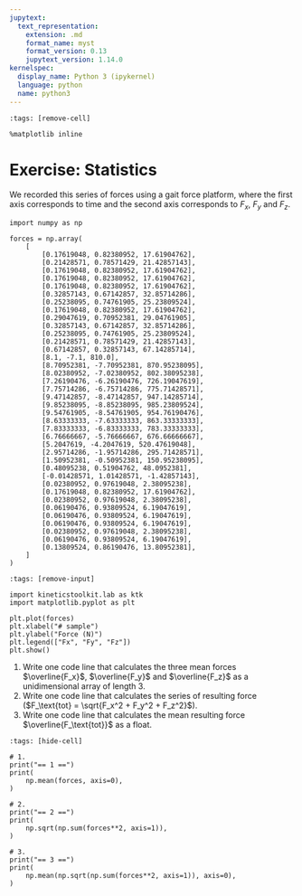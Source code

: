 ```yaml
---
jupytext:
  text_representation:
    extension: .md
    format_name: myst
    format_version: 0.13
    jupytext_version: 1.14.0
kernelspec:
  display_name: Python 3 (ipykernel)
  language: python
  name: python3
---
```


```{code-cell} ipython3
:tags: [remove-cell]

%matplotlib inline
```

# Exercise: Statistics

We recorded this series of forces using a gait force platform, where the first axis corresponds to time and the second axis corresponds to $F_x$, $F_y$ and $F_z$.

```{code-cell} ipython3
import numpy as np

forces = np.array(
    [
        [0.17619048, 0.82380952, 17.61904762],
        [0.21428571, 0.78571429, 21.42857143],
        [0.17619048, 0.82380952, 17.61904762],
        [0.17619048, 0.82380952, 17.61904762],
        [0.17619048, 0.82380952, 17.61904762],
        [0.32857143, 0.67142857, 32.85714286],
        [0.25238095, 0.74761905, 25.23809524],
        [0.17619048, 0.82380952, 17.61904762],
        [0.29047619, 0.70952381, 29.04761905],
        [0.32857143, 0.67142857, 32.85714286],
        [0.25238095, 0.74761905, 25.23809524],
        [0.21428571, 0.78571429, 21.42857143],
        [0.67142857, 0.32857143, 67.14285714],
        [8.1, -7.1, 810.0],
        [8.70952381, -7.70952381, 870.95238095],
        [8.02380952, -7.02380952, 802.38095238],
        [7.26190476, -6.26190476, 726.19047619],
        [7.75714286, -6.75714286, 775.71428571],
        [9.47142857, -8.47142857, 947.14285714],
        [9.85238095, -8.85238095, 985.23809524],
        [9.54761905, -8.54761905, 954.76190476],
        [8.63333333, -7.63333333, 863.33333333],
        [7.83333333, -6.83333333, 783.33333333],
        [6.76666667, -5.76666667, 676.66666667],
        [5.2047619, -4.2047619, 520.47619048],
        [2.95714286, -1.95714286, 295.71428571],
        [1.50952381, -0.50952381, 150.95238095],
        [0.48095238, 0.51904762, 48.0952381],
        [-0.01428571, 1.01428571, -1.42857143],
        [0.02380952, 0.97619048, 2.38095238],
        [0.17619048, 0.82380952, 17.61904762],
        [0.02380952, 0.97619048, 2.38095238],
        [0.06190476, 0.93809524, 6.19047619],
        [0.06190476, 0.93809524, 6.19047619],
        [0.06190476, 0.93809524, 6.19047619],
        [0.02380952, 0.97619048, 2.38095238],
        [0.06190476, 0.93809524, 6.19047619],
        [0.13809524, 0.86190476, 13.80952381],
    ]
)
```

```{code-cell} ipython3
:tags: [remove-input]

import kineticstoolkit.lab as ktk
import matplotlib.pyplot as plt

plt.plot(forces)
plt.xlabel("# sample")
plt.ylabel("Force (N)")
plt.legend(["Fx", "Fy", "Fz"])
plt.show()
```

1. Write one code line that calculates the three mean forces $\overline{F_x}$, $\overline{F_y}$ and $\overline{F_z}$ as a unidimensional array of length 3.
2. Write one code line that calculates the series of resulting force ($F_\text{tot} = \sqrt{F_x^2 + F_y^2 + F_z^2}$).
3. Write one code line that calculates the mean resulting force $\overline{F_\text{tot}}$ as a float.

```{code-cell} ipython3
:tags: [hide-cell]

# 1.
print("== 1 ==")
print(
    np.mean(forces, axis=0),
)

# 2.
print("== 2 ==")
print(
    np.sqrt(np.sum(forces**2, axis=1)),
)

# 3.
print("== 3 ==")
print(
    np.mean(np.sqrt(np.sum(forces**2, axis=1)), axis=0),
)
```
